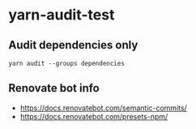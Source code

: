 # yarn-audit-test

## Audit dependencies only

```
yarn audit --groups dependencies
```

## Renovate bot info

- https://docs.renovatebot.com/semantic-commits/
- https://docs.renovatebot.com/presets-npm/
